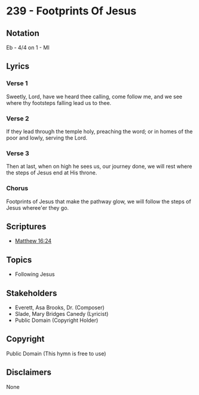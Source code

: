 # 239 - Footprints Of Jesus

## Notation

Eb - 4/4 on 1 - MI

## Lyrics

### Verse 1

Sweetly, Lord, have we heard thee calling, come follow me, and we see where thy footsteps falling lead us to thee.

### Verse 2

If they lead through the temple holy, preaching the word; or in homes of the poor and lowly, serving the Lord.

### Verse 3

Then at last, when on high he sees us, our journey done, we will rest where the steps of Jesus end at His throne.

### Chorus

Footprints of Jesus that make the pathway glow, we will follow the steps of Jesus wheree'er they go.


## Scriptures

- [Matthew 16:24](https://www.biblegateway.com/passage/?search=Matthew%2016%3A24)

## Topics

- Following Jesus

## Stakeholders

- Everett, Asa Brooks, Dr. (Composer)
- Slade, Mary Bridges Canedy (Lyricist)
- Public Domain (Copyright Holder)

## Copyright

Public Domain
(This hymn is free to use)

## Disclaimers

None

